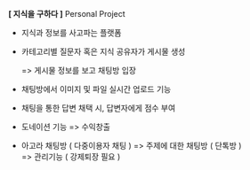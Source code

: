 **[ 지식을 구하다 ]**  Personal Project

- 지식과 정보를 사고파는 플랫폼 

- 카테고리별 질문자 혹은 지식 공유자가 게시물 생성 

  => 게시물 정보를 보고 채팅방 입장   

- 채팅방에서 이미지 및 파일 실시간 업로드 기능

- 채팅을 통한 답변 채택 시, 답변자에게 점수 부여 

- 도네이션 기능 => 수익창출 

- 아고라 채팅방 ( 다중이용자 채팅 ) 
  => 주제에 대한 채팅방 ( 단톡방 )  
  => 관리기능 ( 강제퇴장 필요 ) 

  

